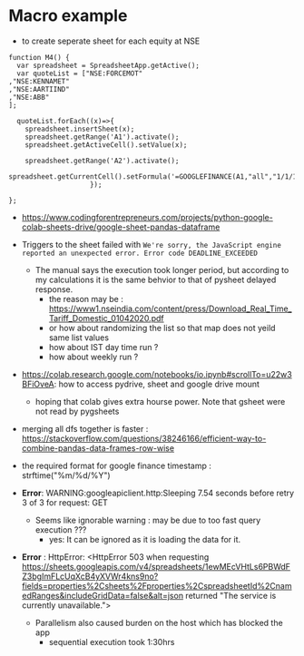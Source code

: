 # Macro example

* to create seperate sheet for each equity at NSE
```
function M4() {
  var spreadsheet = SpreadsheetApp.getActive();
  var quoteList = ["NSE:FORCEMOT"
,"NSE:KENNAMET"
,"NSE:AARTIIND"
,"NSE:ABB"
];
  
  quoteList.forEach((x)=>{
    spreadsheet.insertSheet(x);
    spreadsheet.getRange('A1').activate();
    spreadsheet.getActiveCell().setValue(x);
                    
    spreadsheet.getRange('A2').activate();
    spreadsheet.getCurrentCell().setFormula('=GOOGLEFINANCE(A1,"all","1/1/1994","6/3/2020","DAILY")');
                    });
  
};
```

* https://www.codingforentrepreneurs.com/projects/python-google-colab-sheets-drive/google-sheet-pandas-dataframe
* Triggers to the sheet failed with ```We're sorry, the JavaScript engine reported an unexpected error. Error code DEADLINE_EXCEEDED```
  * The manual says the execution took longer period, but according to my calculations it is the same behvior to that of pysheet delayed response.
    * the reason may be : https://www1.nseindia.com/content/press/Download_Real_Time_Tariff_Domestic_01042020.pdf
    * or how about randomizing the list so that map does not yeild same list values
    * how about IST day time run ?
    * how about weekly run ?

* https://colab.research.google.com/notebooks/io.ipynb#scrollTo=u22w3BFiOveA: how to access pydrive, sheet and google drive mount
  * hoping that colab gives extra hourse power. Note that gsheet were not read by pygsheets
  
* merging all dfs together is faster : https://stackoverflow.com/questions/38246166/efficient-way-to-combine-pandas-data-frames-row-wise
* the required format for google finance timestamp : strftime("%m/%d/%Y")
* **Error**: WARNING:googleapiclient.http:Sleeping 7.54 seconds before retry 3 of 3 for request: GET
  * Seems like ignorable warning : may be due to too fast query execution ???
    * yes: It can be ignored as it is loading the data for it.
    
* **Error** : HttpError: <HttpError 503 when requesting https://sheets.googleapis.com/v4/spreadsheets/1ewMEcVHtLs6PBWdFZ3bgImFLcUqXcB4yXVWr4kns9no?fields=properties%2Csheets%2Fproperties%2CspreadsheetId%2CnamedRanges&includeGridData=false&alt=json returned "The service is currently unavailable.">
  * Parallelism also caused burden on the host which has blocked the app
    * sequential execution took 1:30hrs
